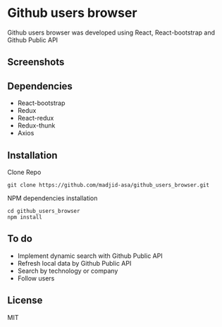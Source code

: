 # Github users browser 
Github users browser was developed using React, React-bootstrap and Github Public API

## Screenshots

## Dependencies
- React-bootstrap
- Redux
- React-redux
- Redux-thunk
- Axios
 
## Installation

Clone Repo

````
git clone https://github.com/madjid-asa/github_users_browser.git
````

NPM dependencies installation 

````
cd github_users_browser
npm install
````

## To do
- Implement dynamic search with Github Public API
- Refresh local data by Github Public API
- Search by technology or company
- Follow users


## License
MIT